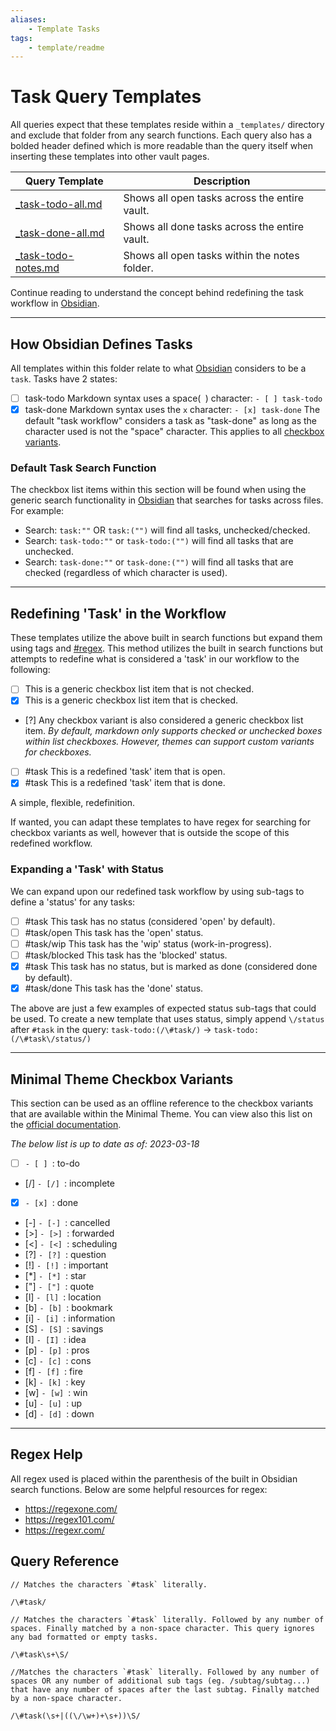 ```yaml
---
aliases: 
    - Template Tasks
tags:
    - template/readme
---
```

# Task Query Templates
All queries expect that these templates reside within a `_templates/` directory and exclude that folder from any search functions. Each query also has a bolded header defined which is more readable than the query itself when inserting these templates into other vault pages.

| Query Template                             | Description                                   |
| ------------------------------------------ | --------------------------------------------- |
| [_task-todo-all.md](_task-todo-all.md)     | Shows all open tasks across the entire vault. |
| [_task-done-all.md](_task-done-all.md)     | Shows all done tasks across the entire vault. |
| [_task-todo-notes.md](_task-todo-notes.md) | Shows all open tasks within the notes folder. |

Continue reading to understand the concept behind redefining the task workflow in [Obsidian](https://obsidian.md/).

---
## How Obsidian Defines Tasks
All templates within this folder relate to what [Obsidian](https://obsidian.md/) considers to be a `task`. Tasks have 2 states:
- [ ] task-todo
	Markdown syntax uses a space(` `) character: `- [ ] task-todo`
- [x] task-done
	Markdown syntax uses the `x` character: `- [x] task-done`
The default "task workflow" considers a task as "task-done" as long as the character used is not the "space" character. This applies to all [checkbox variants](#Obsidian-Checkbox-Variants).

### Default Task Search Function
The checkbox list items within this section will be found when using the generic search functionality in [Obsidian](https://obsidian.md/) that searches for tasks across files. For example:
- Search: `task:""` OR `task:("")`  will find all tasks, unchecked/checked.
- Search: `task-todo:""` or `task-todo:("")` will find all tasks that are unchecked.
- Search: `task-done:""` or `task-done:("")` will find all tasks that are checked (regardless of which character is used).

---
## Redefining 'Task' in the Workflow
These templates utilize the above built in search functions but expand them using tags and  [#regex](https://en.wikipedia.org/wiki/Regular_expression). This method utilizes the built in search functions but attempts to redefine what is considered a 'task' in our workflow to the following:

- [ ] This is a generic checkbox list item that is not checked.
- [x] This is a generic checkbox list item that is checked.
- [?] Any checkbox variant is also considered a generic checkbox list item. 
	*By default, markdown only supports checked or unchecked boxes within list checkboxes. However, themes can support custom variants for checkboxes.*

- [ ] #task This is a redefined 'task' item that is open.
- [x] #task This is a redefined 'task' item that is done.

A simple, flexible, redefinition.

If wanted, you can adapt these templates to have regex for searching for checkbox variants as well, however that is outside the scope of this redefined workflow.

### Expanding a 'Task' with Status
We can expand upon our redefined task workflow by using sub-tags to define a 'status' for any tasks:
- [ ] #task This task has no status (considered 'open' by default).
- [ ] #task/open This task has the 'open' status.
- [ ] #task/wip This task has the 'wip' status (work-in-progress).
- [ ] #task/blocked This task has the 'blocked' status.
- [x] #task This task has no status, but is marked as done (considered done by default).
- [x] #task/done This task has the 'done' status.

The above are just a few examples of expected status sub-tags that could be used. To create a new template that uses status, simply append `\/status` after `#task` in the query:
`task-todo:(/\#task/)` -> `task-todo:(/\#task\/status/)`

---
## Minimal Theme Checkbox Variants
This section can be used as an offline reference to the checkbox variants that are available within the Minimal Theme. You can view also this list on the [official documentation](https://github.com/kepano/obsidian-minimal#alternate-checkboxes).

*The below list is up to date as of: 2023-03-18*
- [ ] `- [ ] `: to-do
- [/] `- [/] `: incomplete
- [x] `- [x] `: done
- [-] `- [-] `: cancelled 
- [>] `- [>] `: forwarded
- [<] `- [<] `: scheduling
- [?] `- [?] `: question 
- [!] `- [!] `: important
- [*] `- [*] `: star
- ["] `- ["] `: quote 
- [l] `- [l] `: location
- [b] `- [b] `: bookmark
- [i] `- [i] `: information
- [S] `- [S] `: savings 
- [I] `- [I] `: idea
- [p] `- [p] `: pros
- [c] `- [c] `: cons
- [f] `- [f] `: fire
- [k] `- [k] `: key
- [w] `- [w] `: win
- [u] `- [u] `: up
- [d] `- [d] `: down

---
## Regex Help
All regex used is placed within the parenthesis of the built in Obsidian search functions. Below are some helpful resources for regex:
- https://regexone.com/
- https://regex101.com/
- https://regexr.com/

## Query Reference
```regex
// Matches the characters `#task` literally.

/\#task/

// Matches the characters `#task` literally. Followed by any number of spaces. Finally matched by a non-space character. This query ignores any bad formatted or empty tasks.

/\#task\s+\S/

//Matches the characters `#task` literally. Followed by any number of spaces OR any number of additional sub tags (eg. /subtag/subtag...) that have any number of spaces after the last subtag. Finally matched by a non-space character.

/\#task(\s+|((\/\w+)+\s+))\S/
```
